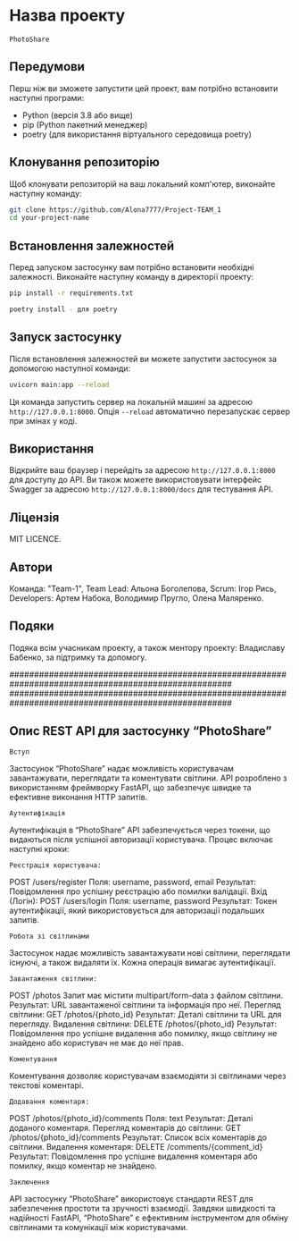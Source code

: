 # Назва проекту

    PhotoShare


## Передумови

Перш ніж ви зможете запустити цей проект, вам потрібно встановити наступні програми:
- Python (версія 3.8 або вище)
- pip (Python пакетний менеджер)
- poetry (для використання віртуального середовища poetry)

## Клонування репозиторію

Щоб клонувати репозиторій на ваш локальний комп'ютер, виконайте наступну команду:

```bash
git clone https://github.com/Alona7777/Project-TEAM_1
cd your-project-name
```

## Встановлення залежностей

Перед запуском застосунку вам потрібно встановити необхідні залежності. Виконайте наступну команду в директорії проекту:

```bash
pip install -r requirements.txt

poetry install - для poetry
```

## Запуск застосунку

Після встановлення залежностей ви можете запустити застосунок за допомогою наступної команди:

```bash
uvicorn main:app --reload
```

Ця команда запустить сервер на локальній машині за адресою `http://127.0.0.1:8000`. Опція `--reload` автоматично
перезапускає сервер при змінах у коді.

## Використання

Відкрийте ваш браузер і перейдіть за адресою `http://127.0.0.1:8000` для доступу до API. Ви також можете використовувати
інтерфейс Swagger за адресою `http://127.0.0.1:8000/docs` для тестування API.

## Ліцензія

MIT LICENCE.

## Автори

Команда: "Team-1", 
                   Team Lead: Альона Боголепова,
                   Scrum: Ігор Рись,
                   Developers: Артем Набока,
                               Володимир Пругло,
                               Олена Маляренко.

## Подяки

Подяка всім учасникам проекту, а також ментору проекту: Владиславу Бабенко, за підтримку та допомогу.  

#####################################################################################################
#####################################################################################################

## Опис REST API для застосунку “PhotoShare”

    Вступ
Застосунок “PhotoShare” надає можливість користувачам завантажувати, переглядати та коментувати світлини.
API розроблено з використанням фреймворку FastAPI, що забезпечує швидке та ефективне виконання HTTP запитів.

    Аутентифікація
Аутентифікація в “PhotoShare” API забезпечується через токени, що видаються після успішної авторизації користувача.
Процес включає наступні кроки:

    Реєстрація користувача:
POST /users/register
Поля: username, password, email
Результат: Повідомлення про успішну реєстрацію або помилки валідації.
Вхід (Логін):
POST /users/login
Поля: username, password
Результат: Токен аутентифікації, який використовується для авторизації подальших запитів.
    
    Робота зі світлинами
Застосунок надає можливість завантажувати нові світлини, переглядати існуючі, а також видаляти їх.
Кожна операція вимагає аутентифікації.

    Завантаження світлини:
POST /photos
Запит має містити multipart/form-data з файлом світлини.
Результат: URL завантаженої світлини та інформація про неї.
Перегляд світлини:
GET /photos/{photo_id}
Результат: Деталі світлини та URL для перегляду.
Видалення світлини:
DELETE /photos/{photo_id}
Результат: Повідомлення про успішне видалення або помилку, якщо світлину не знайдено або користувач не має до неї прав.

    Коментування
Коментування дозволяє користувачам взаємодіяти зі світлинами через текстові коментарі.

    Додавання коментаря:
POST /photos/{photo_id}/comments
Поля: text
Результат: Деталі доданого коментаря.
Перегляд коментарів до світлини:
GET /photos/{photo_id}/comments
Результат: Список всіх коментарів до світлини.
Видалення коментаря:
DELETE /comments/{comment_id}
Результат: Повідомлення про успішне видалення коментаря або помилку, якщо коментар не знайдено.
    
    Заключення
API застосунку “PhotoShare” використовує стандарти REST для забезпечення простоти та зручності взаємодії.
Завдяки швидкості та надійності FastAPI, “PhotoShare” є ефективним інструментом для обміну світлинами та 
комунікації між користувачами.
